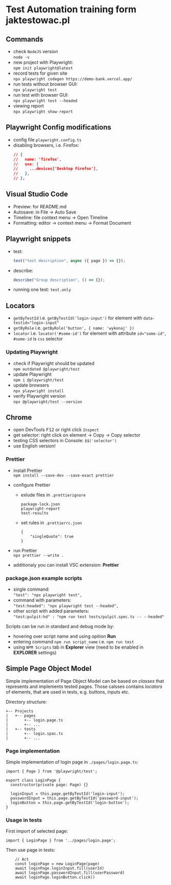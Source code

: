 # Test Automation training form jaktestowac.pl

## Commands

-   check `NodeJS` version  
    `node -v`
-   new project with Playwright:  
    `npm init playwright@latest`
-   record tests for given site  
    `npx playwright codegen https://demo-bank.vercel.app/`
-   run tests without browser GUI:  
    `npx playwright test`
-   run test with browser GUI:  
    `npx playwright test --headed`
-   viewing report  
    `npx playwright show-report`

## Playwright Config modifications

-   config file `playwright.config.ts`
-   disabling browsers, i.e. Firefox:
    ```json
    // {
    //   name: 'firefox',
    //   use: {
    //     ...devices['Desktop Firefox'],
    //   },
    // },
    ```

## Visual Studio Code

-   Preview: for README.md
-   Autosave: in File -> Auto Save
-   Timeline: file context menu -> Open Timeline
-   Formatting: editor -> context menu -> Format Document

## Playwright snippets

-   test:
    ```javascript
    test("test description", async ({ page }) => {});
    ```
-   describe:

    ```javascript
    describe("Group description", () => {});
    ```

-   running one test: `test.only`

## Locators

-   `getByTestId` i.e. `getByTestId('login-input')` for element with `data-testid="login-input"`
-   `getByRole` i.e. `getByRole('button', { name: 'wykonaj' })`
-   `locator` i.e. `locator('#some-id')` for element with attribute `id="some-id"`, `#some-id` is `css` selector

### Updating Playwright

-   check if Playwright should be updated  
    `npm outdated @playwright/test`
-   update Playwright  
    `npm i @playwright/test`
-   update browsers  
    `npx playwright install`
-   verify Playwright version  
    `npx @playwright/test --version`

## Chrome

-   open DevTools <kbd>F12</kbd> or right click `Inspect`
-   get selector: right click on element -> Copy -> Copy selector
-   testing CSS selectors in Console: `$$('selector')`
-   use English version!

### Prettier

-   install Prettier  
    `npm install --save-dev --save-exact prettier`
-   configure Prettier

    -   exlude files in `.prettierignore`

        ```
        package-lock.json
        playwright-report
        test-results

        ```

    -   set rules in `.prettierrc.json`
        ```
        {
            "singleQuote": true
        }
        ```

-   run Prettier  
    `npx prettier --write .`
-   additionaly you can install VSC extension: **Prettier**

### package.json example scripts

-   single command:  
    `"test": "npx playwright test",`
-   command with parameters:  
    `"test:headed": "npx playwright test --headed",`
-   other script with added parameters:  
    `"test:pulpit:hd" : "npm run test tests/pulpit.spec.ts -- --headed"`

Scripts can be run in standard and debug mode by:

-   hovering over script name and using opition **Run**
-   entering command `npm run script_name` i.e. `npm run test`
-   using `NPM Scripts` tab in **Explorer** view (need to be enabled in **EXPLORER** settings)

## Simple Page Object Model

Simple implementation of Page Object Model can be based on _classes_ that represents and implements tested pages.
Those calsses contains _locators_ of elements, that are used in tests, e.g. buttons, inputs etc.

Directory structure:

```
+-- Projects
|   +-- pages
|       +-- login.page.ts
|       +-- ...
|   +-- tests
|       +-- login.spac.ts
|       +-- ...
```

### Page implementation

Simple implementation of login page in `./pages/login.page.ts`:

```
import { Page } from '@playwright/test';

export class LoginPage {
  constructor(private page: Page) {}

  loginInput = this.page.getByTestId('login-input');
  passwordInput = this.page.getByTestId('password-input');
  loginButton = this.page.getByTestId('login-button');
}

```

### Usage in tests

First import of selected page:

```
import { LoginPage } from '../pages/login.page';
```

Then use page in tests:

```
    // Act
    const loginPage = new LoginPage(page)
    await loginPage.loginInput.fill(userId)
    await loginPage.passwordInput.fill(userPassword)
    await loginPage.loginButton.click()
```
